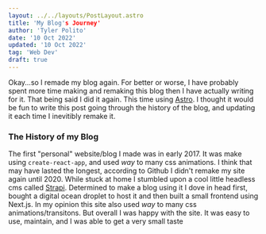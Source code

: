 ```yaml
---
layout: ../../layouts/PostLayout.astro
title: 'My Blog's Journey'
author: 'Tyler Polito'
date: '10 Oct 2022'
updated: '10 Oct 2022'
tag: 'Web Dev'
draft: true
---
```


Okay...so I remade my blog again. For better or worse, I have probably spent more time making and remaking this blog then I have actually writing for it. That being said I did it again. This time using [Astro](https://astro.build/). I thought it would be fun to write this post going through the history of the blog, and updating it each time I inevitibly remake it.

### The History of my Blog

The first "personal" website/blog I made was in early 2017. It was make using `create-react-app`, and used _way_ to many css animations. I think that may have lasted the longest, according to Github I didn't remake my site again until 2020. While stuck at home I stumbled upon a cool little headless cms called [Strapi](https://strapi.io/). Determined to make a blog using it I dove in head first, bought a digital ocean droplet to host it and then built a small frontend using Next.js. In my opinion this site also used _way_ to many css animations/transitons. But overall I was happy with the site. It was easy to use, maintain, and I was able to get a very small taste
